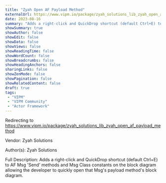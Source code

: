 ```yaml
---
title: "Zyah Open AF Payload Method"
externalUrl: https://www.vipm.io/package/zyah_solutions_lib_zyah_open_af_payload_method
date: 2023-08-16
summary: "Adds a right-click and QuickDrop shortcut (default Ctrl+E) to AF Msg 'Send' methods and Msg Class constants on the block diagram allowing the developer to quickly open that Msg's payload method's block diagram."
showSummary: true
showAuthor: false
showEdit: false
showData: false
showViews: false
showReadingTime: false
showWordCount: false
showBreadcrumbs: false
showHeadingAnchors: false
sharingLinks: false
showZenMode: false
showPagination: false
showRelatedContent: false
draft: true
tags:
 - "VIPM"
 - "VIPM Community"
 - "Actor Framework"
---
```


Redirecting to https://www.vipm.io/package/zyah_solutions_lib_zyah_open_af_payload_method

Vendor: Zyah Solutions

Author(s): Zyah Solutions
 
Full Description:
Adds a right-click and QuickDrop shortcut (default Ctrl+E) to AF Msg 'Send' methods and Msg Class constants on the block diagram allowing the developer to quickly open that Msg's payload method's block diagram.